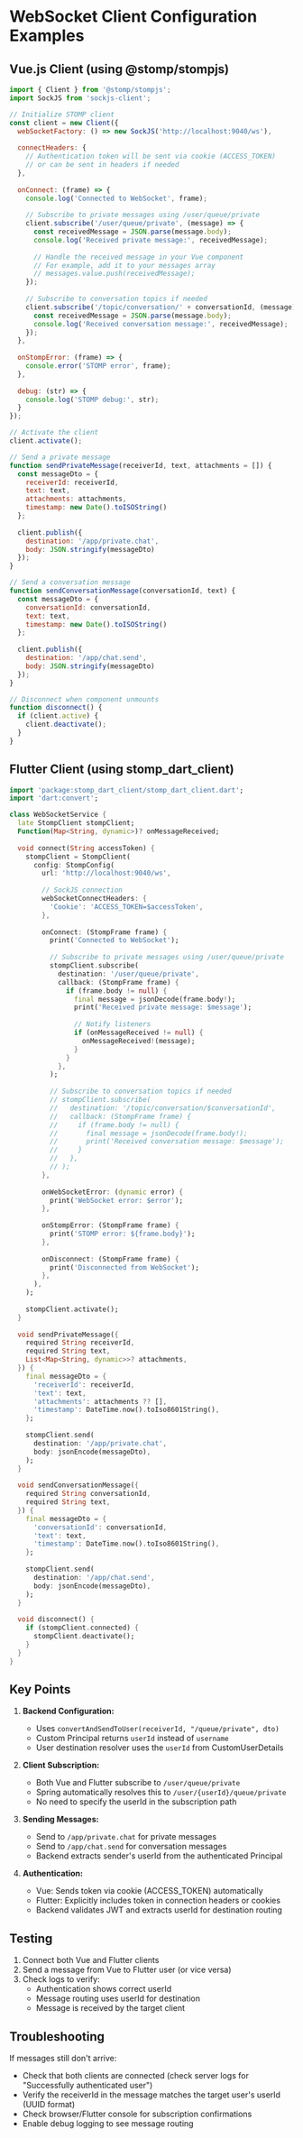 # WebSocket Client Configuration Examples

## Vue.js Client (using @stomp/stompjs)

```javascript
import { Client } from '@stomp/stompjs';
import SockJS from 'sockjs-client';

// Initialize STOMP client
const client = new Client({
  webSocketFactory: () => new SockJS('http://localhost:9040/ws'),
  
  connectHeaders: {
    // Authentication token will be sent via cookie (ACCESS_TOKEN)
    // or can be sent in headers if needed
  },
  
  onConnect: (frame) => {
    console.log('Connected to WebSocket', frame);
    
    // Subscribe to private messages using /user/queue/private
    client.subscribe('/user/queue/private', (message) => {
      const receivedMessage = JSON.parse(message.body);
      console.log('Received private message:', receivedMessage);
      
      // Handle the received message in your Vue component
      // For example, add it to your messages array
      // messages.value.push(receivedMessage);
    });
    
    // Subscribe to conversation topics if needed
    client.subscribe('/topic/conversation/' + conversationId, (message) => {
      const receivedMessage = JSON.parse(message.body);
      console.log('Received conversation message:', receivedMessage);
    });
  },
  
  onStompError: (frame) => {
    console.error('STOMP error', frame);
  },
  
  debug: (str) => {
    console.log('STOMP debug:', str);
  }
});

// Activate the client
client.activate();

// Send a private message
function sendPrivateMessage(receiverId, text, attachments = []) {
  const messageDto = {
    receiverId: receiverId,
    text: text,
    attachments: attachments,
    timestamp: new Date().toISOString()
  };
  
  client.publish({
    destination: '/app/private.chat',
    body: JSON.stringify(messageDto)
  });
}

// Send a conversation message
function sendConversationMessage(conversationId, text) {
  const messageDto = {
    conversationId: conversationId,
    text: text,
    timestamp: new Date().toISOString()
  };
  
  client.publish({
    destination: '/app/chat.send',
    body: JSON.stringify(messageDto)
  });
}

// Disconnect when component unmounts
function disconnect() {
  if (client.active) {
    client.deactivate();
  }
}
```

## Flutter Client (using stomp_dart_client)

```dart
import 'package:stomp_dart_client/stomp_dart_client.dart';
import 'dart:convert';

class WebSocketService {
  late StompClient stompClient;
  Function(Map<String, dynamic>)? onMessageReceived;
  
  void connect(String accessToken) {
    stompClient = StompClient(
      config: StompConfig(
        url: 'http://localhost:9040/ws',
        
        // SockJS connection
        webSocketConnectHeaders: {
          'Cookie': 'ACCESS_TOKEN=$accessToken',
        },
        
        onConnect: (StompFrame frame) {
          print('Connected to WebSocket');
          
          // Subscribe to private messages using /user/queue/private
          stompClient.subscribe(
            destination: '/user/queue/private',
            callback: (StompFrame frame) {
              if (frame.body != null) {
                final message = jsonDecode(frame.body!);
                print('Received private message: $message');
                
                // Notify listeners
                if (onMessageReceived != null) {
                  onMessageReceived!(message);
                }
              }
            },
          );
          
          // Subscribe to conversation topics if needed
          // stompClient.subscribe(
          //   destination: '/topic/conversation/$conversationId',
          //   callback: (StompFrame frame) {
          //     if (frame.body != null) {
          //       final message = jsonDecode(frame.body!);
          //       print('Received conversation message: $message');
          //     }
          //   },
          // );
        },
        
        onWebSocketError: (dynamic error) {
          print('WebSocket error: $error');
        },
        
        onStompError: (StompFrame frame) {
          print('STOMP error: ${frame.body}');
        },
        
        onDisconnect: (StompFrame frame) {
          print('Disconnected from WebSocket');
        },
      ),
    );
    
    stompClient.activate();
  }
  
  void sendPrivateMessage({
    required String receiverId,
    required String text,
    List<Map<String, dynamic>>? attachments,
  }) {
    final messageDto = {
      'receiverId': receiverId,
      'text': text,
      'attachments': attachments ?? [],
      'timestamp': DateTime.now().toIso8601String(),
    };
    
    stompClient.send(
      destination: '/app/private.chat',
      body: jsonEncode(messageDto),
    );
  }
  
  void sendConversationMessage({
    required String conversationId,
    required String text,
  }) {
    final messageDto = {
      'conversationId': conversationId,
      'text': text,
      'timestamp': DateTime.now().toIso8601String(),
    };
    
    stompClient.send(
      destination: '/app/chat.send',
      body: jsonEncode(messageDto),
    );
  }
  
  void disconnect() {
    if (stompClient.connected) {
      stompClient.deactivate();
    }
  }
}
```

## Key Points

1. **Backend Configuration:**
   - Uses `convertAndSendToUser(receiverId, "/queue/private", dto)`
   - Custom Principal returns `userId` instead of `username`
   - User destination resolver uses the `userId` from CustomUserDetails

2. **Client Subscription:**
   - Both Vue and Flutter subscribe to `/user/queue/private`
   - Spring automatically resolves this to `/user/{userId}/queue/private`
   - No need to specify the userId in the subscription path

3. **Sending Messages:**
   - Send to `/app/private.chat` for private messages
   - Send to `/app/chat.send` for conversation messages
   - Backend extracts sender's userId from the authenticated Principal

4. **Authentication:**
   - Vue: Sends token via cookie (ACCESS_TOKEN) automatically
   - Flutter: Explicitly includes token in connection headers or cookies
   - Backend validates JWT and extracts userId for destination routing

## Testing

1. Connect both Vue and Flutter clients
2. Send a message from Vue to Flutter user (or vice versa)
3. Check logs to verify:
   - Authentication shows correct userId
   - Message routing uses userId for destination
   - Message is received by the target client

## Troubleshooting

If messages still don't arrive:
- Check that both clients are connected (check server logs for "Successfully authenticated user")
- Verify the receiverId in the message matches the target user's userId (UUID format)
- Check browser/Flutter console for subscription confirmations
- Enable debug logging to see message routing

